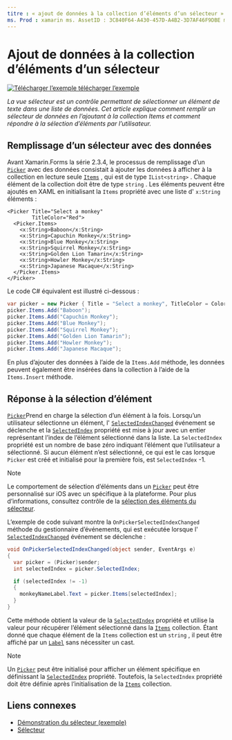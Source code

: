 ```yaml
---
titre : « ajout de données à la collection d’éléments d’un sélecteur » : «la vue sélecteur est un contrôle permettant de sélectionner un élément de texte dans une liste de données. Cet article explique comment remplir un sélecteur avec des données en l’ajoutant à la collection Items et comment répondre à la sélection d’élément par l’utilisateur.»
ms. Prod : xamarin ms. AssetID : 3C840F64-A430-457D-A4B2-3D7AF46F9DBE ms. Technology : xamarin-Forms Author : davidbritch ms. Author : dabritch ms. Date : 02/26/2019 No-Loc : [ Xamarin.Forms , Xamarin.Essentials ]
---
```


# <a name="adding-data-to-a-pickers-items-collection"></a>Ajout de données à la collection d’éléments d’un sélecteur

[![Télécharger ](~/media/shared/download.png) l’exemple télécharger l’exemple](https://docs.microsoft.com/samples/xamarin/xamarin-forms-samples/userinterface-pickerdemo)

_La vue sélecteur est un contrôle permettant de sélectionner un élément de texte dans une liste de données. Cet article explique comment remplir un sélecteur de données en l’ajoutant à la collection Items et comment répondre à la sélection d’éléments par l’utilisateur._

## <a name="populating-a-picker-with-data"></a>Remplissage d’un sélecteur avec des données

Avant Xamarin.Forms la série 2.3.4, le processus de remplissage d’un [`Picker`](xref:Xamarin.Forms.Picker) avec des données consistait à ajouter les données à afficher à la collection en lecture seule [`Items`](xref:Xamarin.Forms.Picker.Items) , qui est de type `IList<string>` . Chaque élément de la collection doit être de type `string` . Les éléments peuvent être ajoutés en XAML en initialisant la `Items` propriété avec une liste d' `x:String` éléments :

```xaml
<Picker Title="Select a monkey"
        TitleColor="Red">
  <Picker.Items>
    <x:String>Baboon</x:String>
    <x:String>Capuchin Monkey</x:String>
    <x:String>Blue Monkey</x:String>
    <x:String>Squirrel Monkey</x:String>
    <x:String>Golden Lion Tamarin</x:String>
    <x:String>Howler Monkey</x:String>
    <x:String>Japanese Macaque</x:String>
  </Picker.Items>
</Picker>
```

Le code C# équivalent est illustré ci-dessous :

```csharp
var picker = new Picker { Title = "Select a monkey", TitleColor = Color.Red };
picker.Items.Add("Baboon");
picker.Items.Add("Capuchin Monkey");
picker.Items.Add("Blue Monkey");
picker.Items.Add("Squirrel Monkey");
picker.Items.Add("Golden Lion Tamarin");
picker.Items.Add("Howler Monkey");
picker.Items.Add("Japanese Macaque");
```

En plus d’ajouter des données à l’aide de la `Items.Add` méthode, les données peuvent également être insérées dans la collection à l’aide de la `Items.Insert` méthode.

## <a name="responding-to-item-selection"></a>Réponse à la sélection d’élément

[`Picker`](xref:Xamarin.Forms.Picker)Prend en charge la sélection d’un élément à la fois. Lorsqu’un utilisateur sélectionne un élément, l' [`SelectedIndexChanged`](xref:Xamarin.Forms.Picker.SelectedIndexChanged) événement se déclenche et la [`SelectedIndex`](xref:Xamarin.Forms.Picker.SelectedIndex) propriété est mise à jour avec un entier représentant l’index de l’élément sélectionné dans la liste. La `SelectedIndex` propriété est un nombre de base zéro indiquant l’élément que l’utilisateur a sélectionné. Si aucun élément n’est sélectionné, ce qui est le cas lorsque `Picker` est créé et initialisé pour la première fois, est `SelectedIndex` -1.

> [!NOTE]
> Le comportement de sélection d’éléments dans un [`Picker`](xref:Xamarin.Forms.Picker) peut être personnalisé sur iOS avec un spécifique à la plateforme. Pour plus d’informations, consultez contrôle de la [sélection des éléments du sélecteur](~/xamarin-forms/platform/ios/picker-selection.md).

L’exemple de code suivant montre la `OnPickerSelectedIndexChanged` méthode du gestionnaire d’événements, qui est exécutée lorsque l' [`SelectedIndexChanged`](xref:Xamarin.Forms.Picker.SelectedIndexChanged) événement se déclenche :

```csharp
void OnPickerSelectedIndexChanged(object sender, EventArgs e)
{
  var picker = (Picker)sender;
  int selectedIndex = picker.SelectedIndex;

  if (selectedIndex != -1)
  {
    monkeyNameLabel.Text = picker.Items[selectedIndex];
  }
}
```

Cette méthode obtient la valeur de la [`SelectedIndex`](xref:Xamarin.Forms.Picker.SelectedIndex) propriété et utilise la valeur pour récupérer l’élément sélectionné dans la [`Items`](xref:Xamarin.Forms.Picker.Items) collection. Étant donné que chaque élément de la `Items` collection est un `string` , il peut être affiché par un [`Label`](xref:Xamarin.Forms.Label) sans nécessiter un cast.

> [!NOTE]
> Un [`Picker`](xref:Xamarin.Forms.Picker) peut être initialisé pour afficher un élément spécifique en définissant la [`SelectedIndex`](xref:Xamarin.Forms.Picker.SelectedIndex) propriété. Toutefois, la `SelectedIndex` propriété doit être définie après l’initialisation de la [`Items`](xref:Xamarin.Forms.Picker.Items) collection.

## <a name="related-links"></a>Liens connexes

- [Démonstration du sélecteur (exemple)](https://docs.microsoft.com/samples/xamarin/xamarin-forms-samples/userinterface-pickerdemo)
- [Sélecteur](xref:Xamarin.Forms.Picker)
